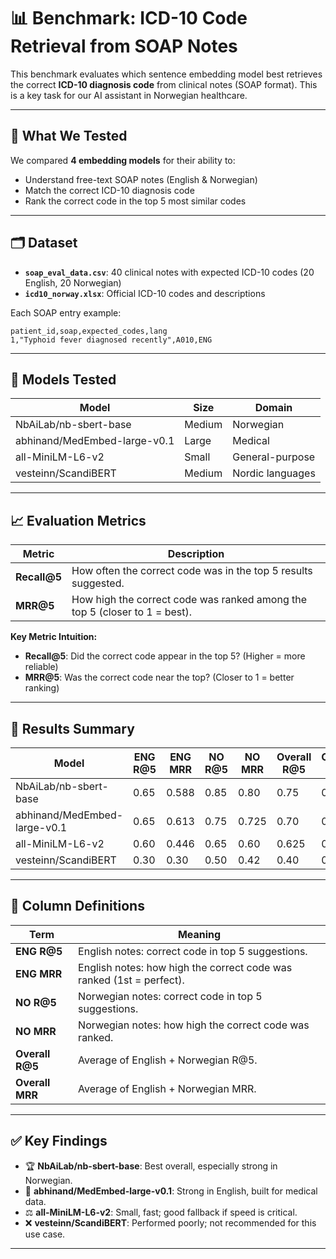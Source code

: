 # 📊 Benchmark: ICD-10 Code Retrieval from SOAP Notes

This benchmark evaluates which sentence embedding model best retrieves the correct **ICD-10 diagnosis code** from clinical notes (SOAP format). This is a key task for our AI assistant in Norwegian healthcare.

---

## 🧪 What We Tested

We compared **4 embedding models** for their ability to:
- Understand free-text SOAP notes (English & Norwegian)
- Match the correct ICD-10 diagnosis code
- Rank the correct code in the top 5 most similar codes

---

## 🗂️ Dataset

- **`soap_eval_data.csv`**: 40 clinical notes with expected ICD-10 codes (20 English, 20 Norwegian)
- **`icd10_norway.xlsx`**: Official ICD-10 codes and descriptions

Each SOAP entry example:
```csv
patient_id,soap,expected_codes,lang
1,"Typhoid fever diagnosed recently",A010,ENG
```

---

## 🤖 Models Tested

| Model                          | Size   | Domain               |
|-------------------------------|--------|----------------------|
| NbAiLab/nb-sbert-base         | Medium | Norwegian            |
| abhinand/MedEmbed-large-v0.1  | Large  | Medical              |
| all-MiniLM-L6-v2              | Small  | General-purpose      |
| vesteinn/ScandiBERT           | Medium | Nordic languages     |

---

## 📈 Evaluation Metrics

| Metric        | Description                                                                |
|---------------|----------------------------------------------------------------------------|
| **Recall@5**  | How often the correct code was in the top 5 results suggested.             |
| **MRR@5**     | How high the correct code was ranked among the top 5 (closer to 1 = best). |

**Key Metric Intuition:**
- **Recall@5**: Did the correct code appear in the top 5? (Higher = more reliable)
- **MRR@5**: Was the correct code near the top? (Closer to 1 = better ranking)

---

## 🥇 Results Summary

| Model                          | ENG R@5 | ENG MRR | NO R@5 | NO MRR | Overall R@5 | Overall MRR |
|-------------------------------|---------|---------|--------|--------|--------------|--------------|
| NbAiLab/nb-sbert-base         | 0.65    | 0.588   | 0.85   | 0.80   | 0.75         | 0.694        |
| abhinand/MedEmbed-large-v0.1  | 0.65    | 0.613   | 0.75   | 0.725  | 0.70         | 0.669        |
| all-MiniLM-L6-v2              | 0.60    | 0.446   | 0.65   | 0.60   | 0.625        | 0.523        |
| vesteinn/ScandiBERT           | 0.30    | 0.30    | 0.50   | 0.42   | 0.40         | 0.36         |

---

## 📖 Column Definitions

| Term            | Meaning                                                                 |
|-----------------|-------------------------------------------------------------------------|
| **ENG R@5**      | English notes: correct code in top 5 suggestions.                      |
| **ENG MRR**      | English notes: how high the correct code was ranked (1st = perfect).   |
| **NO R@5**       | Norwegian notes: correct code in top 5 suggestions.                    |
| **NO MRR**       | Norwegian notes: how high the correct code was ranked.                 |
| **Overall R@5**  | Average of English + Norwegian R@5.                                    |
| **Overall MRR**  | Average of English + Norwegian MRR.                                    |

---

## ✅ Key Findings

- 🏆 **NbAiLab/nb-sbert-base**: Best overall, especially strong in Norwegian.
- 🧠 **abhinand/MedEmbed-large-v0.1**: Strong in English, built for medical data.
- ⚖️ **all-MiniLM-L6-v2**: Small, fast; good fallback if speed is critical.
- ❌ **vesteinn/ScandiBERT**: Performed poorly; not recommended for this use case.

---
